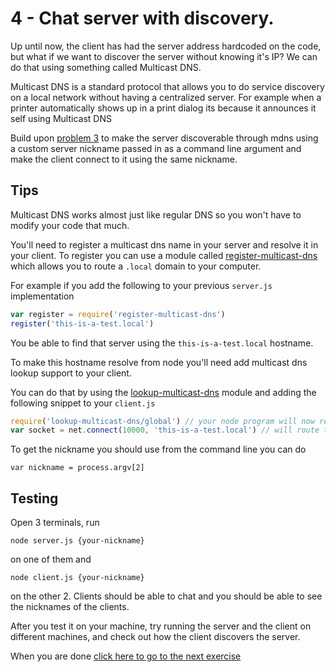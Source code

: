 # 4 - Chat server with discovery.

Up until now, the client has had the server address hardcoded on the code, but what if we want to discover
the server without knowing it's IP? We can do that using something called Multicast DNS.

Multicast DNS is a standard protocol that allows you to do service discovery on a local network without having
a centralized server. For example when a printer automatically shows up in a print dialog its because it announces
it self using Multicast DNS

Build upon [problem 3](03.html) to make the server discoverable through mdns using a custom server nickname passed in as a
command line argument and make the client connect to it using the same nickname.

## Tips

Multicast DNS works almost just like regular DNS so you won't have to modify your code that much.

You'll need to register a multicast dns name in your server and resolve it in your client.
To register you can use a module called [register-multicast-dns](https://github.com/mafintosh/register-multicast-dns)
which allows you to route a `.local` domain to your computer.

For example if you add the following to your previous `server.js` implementation

``` js
var register = require('register-multicast-dns')
register('this-is-a-test.local')
```

You be able to find that server using the `this-is-a-test.local` hostname.

To make this hostname resolve from node you'll need add multicast dns lookup support to your
client.

You can do that by using the [lookup-multicast-dns](https://github.com/mafintosh/lookup-multicast-dns) module
and adding the following snippet to your `client.js`

``` js
require('lookup-multicast-dns/global') // your node program will now resolve .local domains
var socket = net.connect(10000, 'this-is-a-test.local') // will route to the above server
```

To get the nickname you should use from the command line you can do

```
var nickname = process.argv[2]
```

## Testing

Open 3 terminals, run

```
node server.js {your-nickname}
```

on one of them and

```
node client.js {your-nickname}
```

on the other 2. Clients should be able to chat and you should be able to see the nicknames of the clients.

After you test it on your machine, try running the server and the client on different machines, and check
out how the client discovers the server.

When you are done [click here to go to the next exercise](05.html)
